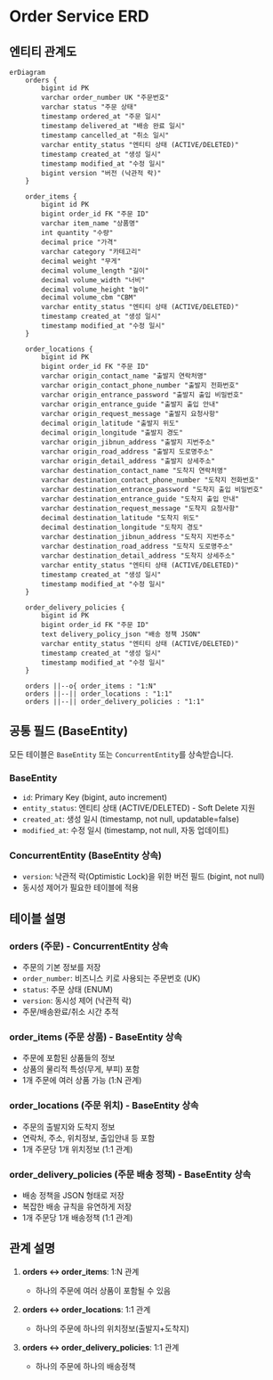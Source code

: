 # Order Service ERD

## 엔티티 관계도

```mermaid
erDiagram
    orders {
        bigint id PK
        varchar order_number UK "주문번호"
        varchar status "주문 상태"
        timestamp ordered_at "주문 일시"
        timestamp delivered_at "배송 완료 일시"
        timestamp cancelled_at "취소 일시"
        varchar entity_status "엔티티 상태 (ACTIVE/DELETED)"
        timestamp created_at "생성 일시"
        timestamp modified_at "수정 일시"
        bigint version "버전 (낙관적 락)"
    }

    order_items {
        bigint id PK
        bigint order_id FK "주문 ID"
        varchar item_name "상품명"
        int quantity "수량"
        decimal price "가격"
        varchar category "카테고리"
        decimal weight "무게"
        decimal volume_length "길이"
        decimal volume_width "너비"
        decimal volume_height "높이"
        decimal volume_cbm "CBM"
        varchar entity_status "엔티티 상태 (ACTIVE/DELETED)"
        timestamp created_at "생성 일시"
        timestamp modified_at "수정 일시"
    }

    order_locations {
        bigint id PK
        bigint order_id FK "주문 ID"
        varchar origin_contact_name "출발지 연락처명"
        varchar origin_contact_phone_number "출발지 전화번호"
        varchar origin_entrance_password "출발지 출입 비밀번호"
        varchar origin_entrance_guide "출발지 출입 안내"
        varchar origin_request_message "출발지 요청사항"
        decimal origin_latitude "출발지 위도"
        decimal origin_longitude "출발지 경도"
        varchar origin_jibnun_address "출발지 지번주소"
        varchar origin_road_address "출발지 도로명주소"
        varchar origin_detail_address "출발지 상세주소"
        varchar destination_contact_name "도착지 연락처명"
        varchar destination_contact_phone_number "도착지 전화번호"
        varchar destination_entrance_password "도착지 출입 비밀번호"
        varchar destination_entrance_guide "도착지 출입 안내"
        varchar destination_request_message "도착지 요청사항"
        decimal destination_latitude "도착지 위도"
        decimal destination_longitude "도착지 경도"
        varchar destination_jibnun_address "도착지 지번주소"
        varchar destination_road_address "도착지 도로명주소"
        varchar destination_detail_address "도착지 상세주소"
        varchar entity_status "엔티티 상태 (ACTIVE/DELETED)"
        timestamp created_at "생성 일시"
        timestamp modified_at "수정 일시"
    }

    order_delivery_policies {
        bigint id PK
        bigint order_id FK "주문 ID"
        text delivery_policy_json "배송 정책 JSON"
        varchar entity_status "엔티티 상태 (ACTIVE/DELETED)"
        timestamp created_at "생성 일시"
        timestamp modified_at "수정 일시"
    }

    orders ||--o{ order_items : "1:N"
    orders ||--|| order_locations : "1:1"
    orders ||--|| order_delivery_policies : "1:1"
```

## 공통 필드 (BaseEntity)

모든 테이블은 `BaseEntity` 또는 `ConcurrentEntity`를 상속받습니다.

### BaseEntity
- `id`: Primary Key (bigint, auto increment)
- `entity_status`: 엔티티 상태 (ACTIVE/DELETED) - Soft Delete 지원
- `created_at`: 생성 일시 (timestamp, not null, updatable=false)
- `modified_at`: 수정 일시 (timestamp, not null, 자동 업데이트)

### ConcurrentEntity (BaseEntity 상속)
- `version`: 낙관적 락(Optimistic Lock)을 위한 버전 필드 (bigint, not null)
- 동시성 제어가 필요한 테이블에 적용

## 테이블 설명

### orders (주문) - **ConcurrentEntity 상속**
- 주문의 기본 정보를 저장
- `order_number`: 비즈니스 키로 사용되는 주문번호 (UK)
- `status`: 주문 상태 (ENUM)
- `version`: 동시성 제어 (낙관적 락)
- 주문/배송완료/취소 시간 추적

### order_items (주문 상품) - **BaseEntity 상속**
- 주문에 포함된 상품들의 정보
- 상품의 물리적 특성(무게, 부피) 포함
- 1개 주문에 여러 상품 가능 (1:N 관계)

### order_locations (주문 위치) - **BaseEntity 상속**
- 주문의 출발지와 도착지 정보
- 연락처, 주소, 위치정보, 출입안내 등 포함
- 1개 주문당 1개 위치정보 (1:1 관계)

### order_delivery_policies (주문 배송 정책) - **BaseEntity 상속**
- 배송 정책을 JSON 형태로 저장
- 복잡한 배송 규칙을 유연하게 저장
- 1개 주문당 1개 배송정책 (1:1 관계)

## 관계 설명

1. **orders ↔ order_items**: 1:N 관계
   - 하나의 주문에 여러 상품이 포함될 수 있음

2. **orders ↔ order_locations**: 1:1 관계
   - 하나의 주문에 하나의 위치정보(출발지+도착지)

3. **orders ↔ order_delivery_policies**: 1:1 관계
   - 하나의 주문에 하나의 배송정책